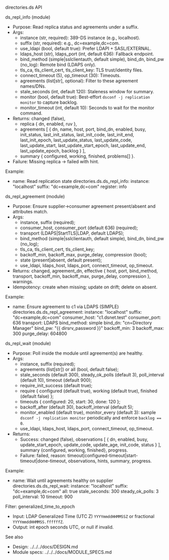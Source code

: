 directories.ds API

ds_repl_info (module)
- Purpose: Read replica status and agreements under a suffix.
- Args:
  - instance (str, required): 389-DS instance (e.g., localhost).
  - suffix (str, required): e.g., dc=example,dc=com.
  - use_ldapi (bool, default true): Prefer LDAPI + SASL/EXTERNAL.
  - ldaps_host (str), ldaps_port (int, default 636): Fallback endpoint.
  - bind_method (simple|sslclientauth, default simple), bind_dn, bind_pw (no_log): Remote bind (LDAPS only).
  - tls_ca, tls_client_cert, tls_client_key: TLS trust/identity files.
  - connect_timeout (5), op_timeout (30): Timeouts.
  - agreements (list[str], optional): Filter to these agreement names/DNs.
  - stale_seconds (int, default 120): Staleness window for summary.
  - monitor (bool, default true): Best-effort `dsconf -j replication monitor` to capture backlog.
  - monitor_timeout (int, default 10): Seconds to wait for the monitor command.
- Returns: changed (false),
  - replica { dn, enabled, ruv },
  - agreements [ { dn, name, host, port, bind_dn, enabled, busy, init_status, last_init_status, last_init_code, last_init_end, last_init_epoch, last_update_status, last_update_code, last_update_start, last_update_start_epoch, last_update_end, last_update_epoch, backlog } ],
  - summary { configured, working, finished, problems[] }.
- Failure: Missing replica → failed with hint.

Example:
- name: Read replication state
  directories.ds.ds_repl_info:
    instance: "localhost"
    suffix: "dc=example,dc=com"
  register: info

ds_repl_agreement (module)
- Purpose: Ensure supplier→consumer agreement present/absent and attributes match.
- Args:
  - instance, suffix (required);
  - consumer_host, consumer_port (default 636) (required);
  - transport (LDAPS|StartTLS|LDAP, default LDAPS);
  - bind_method (simple|sslclientauth, default simple), bind_dn, bind_pw (no_log);
  - tls_ca, tls_client_cert, tls_client_key;
  - backoff_min, backoff_max, purge_delay, compression (bool);
  - state (present|absent, default present);
  - use_ldapi, ldaps_host, ldaps_port, connect_timeout, op_timeout.
- Returns: changed, agreement_dn, effective { host, port, bind_method, transport, backoff_min, backoff_max, purge_delay, compression }, warnings.
- Idempotency: create when missing; update on drift; delete on absent.

Example:
- name: Ensure agreement to c1 via LDAPS (SIMPLE)
  directories.ds.ds_repl_agreement:
    instance: "localhost"
    suffix: "dc=example,dc=com"
    consumer_host: "c1.dsnet.test"
    consumer_port: 636
    transport: LDAPS
    bind_method: simple
    bind_dn: "cn=Directory Manager"
    bind_pw: "{{ dirsrv_password }}"
    backoff_min: 3
    backoff_max: 300
    purge_delay: 604800

ds_repl_wait (module)
- Purpose: Poll inside the module until agreement(s) are healthy.
- Args:
  - instance, suffix (required);
  - agreements (list[str]) or all (bool, default false);
  - stale_seconds (default 300), steady_ok_polls (default 3), poll_interval (default 10), timeout (default 900);
  - require_init_success (default true);
  - require { configured (default true), working (default true), finished (default false) };
  - timeouts { configured: 20, start: 30, done: 120 };
  - backoff_after (default 30), backoff_interval (default 5);
  - monitor_enabled (default true), monitor_every (default 3): sample `dsconf -j replication monitor` periodically and enforce `backlog == 0`.
  - use_ldapi, ldaps_host, ldaps_port, connect_timeout, op_timeout.
- Returns:
  - Success: changed (false), observations [ { dn, enabled, busy, update_start_epoch, update_code, update_age, init_code, status } ], summary {configured, working, finished}, progress.
  - Failure: failed, reason: timeout|configured-timeout|start-timeout|done-timeout, observations, hints, summary, progress.

Example:
- name: Wait until agreements healthy on supplier
  directories.ds.ds_repl_wait:
    instance: "localhost"
    suffix: "dc=example,dc=com"
    all: true
    stale_seconds: 300
    steady_ok_polls: 3
    poll_interval: 10
    timeout: 900

Filter: generalized_time_to_epoch
- Input: LDAP Generalized Time (UTC Z) `YYYYmmddHHMMSSZ` or fractional `YYYYmmddHHMMSS.ffffffZ`.
- Output: int epoch seconds UTC, or null if invalid.

See also
- Design: ../../../docs/DESIGN.md
- Module specs: ../../../docs/MODULE_SPECS.md
